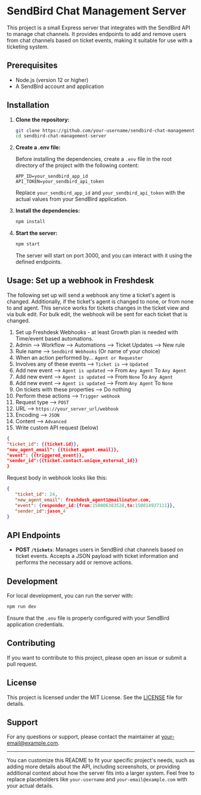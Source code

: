 # SendBird Chat Management Server

This project is a small Express server that integrates with the SendBird API to manage chat channels. It provides endpoints to add and remove users from chat channels based on ticket events, making it suitable for use with a ticketing system.

## Prerequisites

- Node.js (version 12 or higher)
- A SendBird account and application

## Installation

1. **Clone the repository:**

   ```bash
   git clone https://github.com/your-username/sendbird-chat-management-server.git
   cd sendbird-chat-management-server
   ```

2. **Create a .env file:**

   Before installing the dependencies, create a `.env` file in the root directory of the project with the following content:

   ```env
   APP_ID=your_sendbird_app_id
   API_TOKEN=your_sendbird_api_token
   ```

   Replace `your_sendbird_app_id` and `your_sendbird_api_token` with the actual values from your SendBird application.

3. **Install the dependencies:**

   ```bash
   npm install
   ```

4. **Start the server:**

   ```bash
   npm start
   ```

   The server will start on port 3000, and you can interact with it using the defined endpoints.

## Usage: Set up a webhook in Freshdesk

The following set up will send a webhook any time a ticket's agent is changed. Additionally, if the ticket's agent is changed to none, or from none to and agent. 
This service works for tickets changes in the ticket view and via bulk edit. For bulk edit, the webhook will be sent for each ticket that is changed.

1. Set up Freshdesk Webhooks - at least Growth plan is needed with Time/event based automations.
2. Admin --> Workflow --> Automations --> Ticket Updates --> New rule 
3. Rule name  --> `Sendbird Webhooks` (Or name of your choice)
4. When an action performed by... `Agent or Requester`
5. Involves any of these events -->  `Ticket is` -->  `Updated`
6. Add new event --> `Agent is updated` --> From `Any Agent` To `Any Agent`
7. Add new event --> `Agent is updated` --> From `None` To `Any Agent`
8. Add new event --> `Agent is updated` --> From `Any Agent` To `None`
9. On tickets with these properties --> Do nothing
10. Perform these actions --> `Trigger webhook`
11. Request type --> `POST`
12. URL --> `https://your_server_url/webhook`
13. Encoding --> `JSON`
14. Content --> `Advanced`
15. Write custom API request (below) 
```json
{
"ticket_id": {{ticket.id}},
"new_agent_email": {{ticket.agent.email}},
"event": {{triggered_event}},
"sender_id":{{ticket.contact.unique_external_id}}
}
```

Request body in webhook looks like this:
```json
{
   "ticket_id": 24,
   "new_agent_email": freshdesk_agent1@mailinator.com,
   "event": {responder_id:{from:150006383528,to:150014937111}},
   "sender_id":jason_4
}
```
## API Endpoints

- **POST `/tickets`**: Manages users in SendBird chat channels based on ticket events. Accepts a JSON payload with ticket information and performs the necessary add or remove actions.

## Development

For local development, you can run the server with:

```bash
npm run dev
```

Ensure that the `.env` file is properly configured with your SendBird application credentials.

## Contributing

If you want to contribute to this project, please open an issue or submit a pull request.

## License

This project is licensed under the MIT License. See the [LICENSE](LICENSE) file for details.

## Support

For any questions or support, please contact the maintainer at [your-email@example.com](mailto:your-email@example.com).

---

You can customize this README to fit your specific project's needs, such as adding more details about the API, including screenshots, or providing additional context about how the server fits into a larger system. Feel free to replace placeholders like `your-username` and `your-email@example.com` with your actual details.
